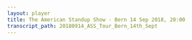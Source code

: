 ```yaml
---
layout: player
title: The American Standup Show - Bern 14 Sep 2018, 20:00
transcript_path: 20180914_ASS_Tour_Bern_14th_Sept
---
```

